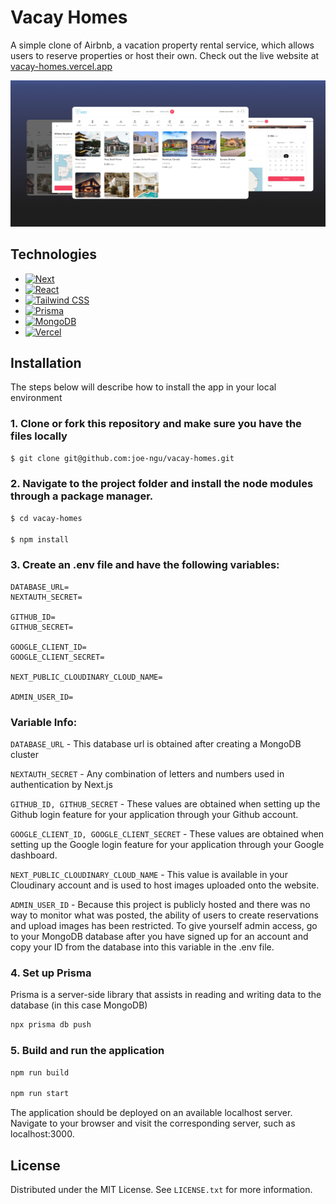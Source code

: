# Vacay Homes

A simple clone of Airbnb, a vacation property rental service, which allows users to reserve properties or host their own.
Check out the live website at [vacay-homes.vercel.app](https://vacay-homes.vercel.app/)

![Vacay Homes screen shot](/vacay_homes.png)

## Technologies

* [![Next][Next.js]][Next-url]
* [![React][React.js]][React-url]
* [![Tailwind CSS][TailwindCSS.com]][Tailwind-url]
* [![Prisma][Prisma.io]][Prisma-url]
* [![MongoDB][MongoDB.com]][MongoDB-url]
* [![Vercel][Vercel.com]][Vercel-url]

## Installation

The steps below will describe how to install the app in your local environment

### 1. Clone or fork this repository and make sure you have the files locally

```sh
$ git clone git@github.com:joe-ngu/vacay-homes.git
```

### 2. Navigate to the project folder and install the node modules through a package manager. 

```sh
$ cd vacay-homes

$ npm install
```

### 3. Create an .env file and have the following variables:

```
DATABASE_URL=
NEXTAUTH_SECRET=

GITHUB_ID=
GITHUB_SECRET=

GOOGLE_CLIENT_ID=
GOOGLE_CLIENT_SECRET=

NEXT_PUBLIC_CLOUDINARY_CLOUD_NAME=

ADMIN_USER_ID=
```

### Variable Info:

`DATABASE_URL` - This database url is obtained after creating a MongoDB cluster

`NEXTAUTH_SECRET` - Any combination of letters and numbers used in authentication by Next.js

`GITHUB_ID, GITHUB_SECRET` - These values are obtained when setting up the Github login feature for your application through your Github account.

`GOOGLE_CLIENT_ID, GOOGLE_CLIENT_SECRET` - These values are obtained when setting up the Google login feature for your application through your Google dashboard.

`NEXT_PUBLIC_CLOUDINARY_CLOUD_NAME` - This value is available in your Cloudinary account and is used to host images uploaded onto the website.

`ADMIN_USER_ID` -  Because this project is publicly hosted and there was no way to monitor what was posted, the ability of users to create reservations and upload images has been restricted. 
To give yourself admin access, go to your MongoDB database after you have signed up for an account and copy your ID from the database into this variable in the .env file.

### 4. Set up Prisma

Prisma is a server-side library that assists in reading and writing data to the database (in this case MongoDB)
```sh
npx prisma db push
```

### 5. Build and run the application
```sh
npm run build

npm run start
```
The application should be deployed on an available localhost server. Navigate to your browser and visit the corresponding server, such as localhost:3000.

## License
Distributed under the MIT License. See `LICENSE.txt` for more information.

<!-- LINKS & IMAGES -->
[Next.js]: https://img.shields.io/badge/next.js-000000?style=for-the-badge&logo=nextdotjs&logoColor=white
[Next-url]: https://nextjs.org/
[React.js]: https://img.shields.io/badge/React-20232A?style=for-the-badge&logo=react&logoColor=61DAFB
[React-url]: https://react.dev/
[TailwindCSS.com]: https://img.shields.io/badge/Tailwind_CSS-38B2AC?style=for-the-badge&logo=tailwind-css&logoColor=white
[Tailwind-url]: https://tailwindcss.com/
[Prisma.io]: https://img.shields.io/badge/Prisma-3982CE?style=for-the-badge&logo=Prisma&logoColor=white
[Prisma-url]: https://www.prisma.io/
[MongoDB.com]: https://img.shields.io/badge/MongoDB-4EA94B?style=for-the-badge&logo=mongodb&logoColor=white
[MongoDB-url]: https://www.mongodb.com/
[Vercel.com]: https://img.shields.io/badge/Vercel-000000?style=for-the-badge&logo=vercel&logoColor=white
[Vercel-url]: https://vercel.com/


